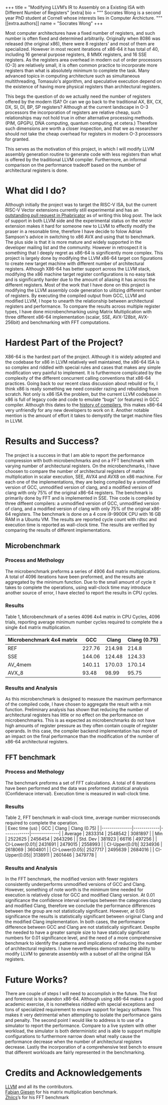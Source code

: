 +++
title = "Modifying LLVM’s IR to Assembly on a Existing ISA with Different Number of Registers"
[extra]
bio = """
   Socrates Wong is a second year PhD student at Cornell whose interests lies in Computer Archicture.
"""
[[extra.authors]]
name = "Socrates Wong"
+++


Most computer architectures have a fixed number of registers, and such number is often fixed and determined arbitrarily.  Originally when 8086 was released (the original x86), there were 8 registers' and most of them are specialized. However in most recent iterations of x86-64 it has total of 40, including 16 general purpose registers, 8 MMX registers, and 16 SSE registers.  As the registers area overhead in modern out of order processors (O-3) are relatively small, it is often common practice to incorporate more registers than what is absolutely minimum to complete the task.   Many advanced topics in computing architecture such as simultaneous multithreading, Tomasulo's algorithm, and speculative execution depend on the existence of having more physical registers than architectural registers.  

This begs the question of do we actually need the number of registers offered by the modern ISA? Or can we go back to the traditional AX, BX, CX, DX, SI, DI, BP, SP registers?  Although at the current landscape in O-3 processors the incorporation of registers are relative cheap, such relationships may not hold true in other alternative processing methods. (PIM, GPGPU, DNA computing, quantum computing, et cetera.)  Therefore such dimensions are worth a closer inspection, and that we as researcher should not take the cheap overhead for registers in modern O-3 processors for granted. 

This serves as the motivation of this project, in which I will modify LLVM assembly generation routine to generate code with less registers than what is offered by the traditional LLVM compiler.  Furthermore, an informal comparison on the performance tradeoff based on the number of architectural registers is done.  

# What did I do?
Although initially the project was to target the RISC-V ISA, but the current RISC-V Vector extensions currently still experimental and has an [outstanding pull request in Phabricator](https://reviews.llvm.org/rG5baef6353e8819e443d327f84edc9f2d1c8c0c9e) as of writing this blog post.  The lack of support in both LLVM side and the experimental status on the vector extension makes it hard for someone new to LLVM to effectly modify the praser in a resonable time, therefore I have decide to folow Adrian Sampson's advice in switching to x86 AVX and using that to benchmark. The plus side is that it is more mature and widely supported in the developer mailing list and the community.  However in retrospect it is something that I deeply regret as x86-64 is significently more complex.  This project is largely done by modifying the LLVM x86-64 target con figurations to create new target machine with different number of architectural registers.  Although X86-64 has better support across the LLVM stack, modifying the x86 machine target register configurations is no easy task and is significantly harder due to the amount of aliasing it has across the different registers.   Most of the work that I have done on this project is modifying the LLVM assembly code generation to ulitizing different number of registers.  By executing the compiled output from GCC, LLVM and modified LLVM,  I hope to unearth the relationship between architectural registers and performance.  To compare the results across multiple register types, I have done microbenchmarking using Matrix Multiplication with three different x86-64 implementation (scalar, SSE, AVX-128bit, AVX-256bit) and benchmarking with FFT computations.  

# Hardest Part of the Project?
X86-64 is the hardest part of the project.  Although it is widely adopted and the codebase for x86 in LLVM relatively well maintained, the x86-64 ISA is so complex and riddled with special rules and cases that makes any simple modification very painful to implement.  It is furthermore complicated by the complexity of the different concurrent calling conventions that x86-64 practices.  Going back to our recent class discussion about rebuild or fix, I think x86 is really something we need consider razing and rebuilding from scratch.  Not only is x86 ISA the problem, but the current LLVM codebase in x86 is full of legacy code and code to emulate “bugs” (or features) in GCC compiler.  Although this dates to the [history of compilers](https://sylvestre.ledru.info/blog/2014/09/11/rebuild-of-debian-using-clang-3-5), this makes x86-64 very unfriendly for any new developers to work on it.  Another notable mention is the amount of effort it takes to demystify the target machine files in LLVM.  

# Results and Success?
The project is a success in that I am able to report the performance compression with both microbenchmarks and on a FFT benchmark with varying number of architectural registers. On the microbenchmarks, I have choosen to compare the number of architectural registers of matrix multiplication in scalar execution, SEE, AVX4 and AVX8 on x86 machine.  For each one of the implementations, they are being compiled by a unmodified version of GCC, unmodified version of clang, and a modified version of clang with only 75% of the original x86-64 registers.  The benchmark is primarily done by FFT and is implemented in SSE.   Thie code is compiled by three diffeent compilers: a unmodified version of GCC, unmodified version of clang, and a modified version of clang with only 75% of the original x86-64 registers. The benchmark is done on a 4 core i9-9900K CPU with 16 GB RAM in a Ubuntu VM.  The results are reported cycle count with rdtsc and execution time is reported as wall-clock time.  The results are verified by comparing the results of different implementations.


## Microbenchmark 

### Process and Methology
The microbenchmark preforms a series of 4906 4x4 matrix multiplications.  A total of 4096 iterations have been preformed, and the results are aggregated by the minimum function.  Due to the small amount of cycle it takes to complete the operations, using wall-clock time may introduce another source of error, I have elected to report the results in CPU cycles.

### Results
Table 1, Microbenchmark of a series 4096 4x4 matrix in CPU Cycles, 4096 trials, reporting average minimum number cycles required to complete the a single 4x4 matrix multiplication. 

| Microbenchmark 4x4   matrix             | GCC                   | Clang  | Clang (0.75) |
|-----------------------------------------|-----------------------|--------|--------------|
| REF                                     | 227.76                | 214.98 | 214.8        |
| SSE                                     | 144.06                | 124.48 | 124.33       |
| AV_4mem                                 | 140.11                | 170.03 | 170.14       |
| AVX_8                                   | 93.48                 | 98.99  | 95.75        |

### Results and Analysis
As this microbenchmark is designed to measure the maximum performance of the compiled code, I have chosen to aggregate the result with a min function. Preliminary analysis has shown that reducing the number of architectural registers has little or no effect on the performance on microbenchmarks.  This is as expected as microbenchmarks do not have high amounts of register pressure as they often contain couple of register operands.  In this case, the compiler backend implementation has more of an impact on the final performance than the modification of the number of x86-64 architectural registers.  


## FFT benchmark

### Process and Methology
The benchmark preforms a set of FFT calculations.  A total of 6 iterations have been performed and the data was preformed statistical analysis (Confidenace interval).  Execution time is measured in wall-clock time.

### Results
Table 2, FFT benchmark in wall-clock time, average number  microseconds required to complete the operation.  
| Exec time (us) | GCC         | Clang       | Clang (0.75) |
|---------------|-------------|-------------|--------------|
| Average       | 2833314     | 2548542     | 3081897      |
| Min           | 2522625     | 2456454     | 2643296      |
| Std. Dev      | 381923      | 66116       | 497256       |
| CI-Lower(0.01)| 2431691     | 2479015     | 2558993      |
| CI-Upper(0.01)| 3234936     | 2618069     | 3604801      |
| CI-Lower(0.05)| 2527717     | 2495639     | 2684016      |
| CI-Upper(0.05)| 3138911     | 2601446     | 3479778      |

### Results and Analysis
In the FFT benchmark, the modified version with fewer registers consistently underperforms unmodified versions of GCC and Clang.  However, something of note worth is the minimum time needed for execution is relatively close for GCC and modified Clang version. At 0.01 significance the confidence interval overlaps between the categories clang and modified Clang, therefore we conclude the performance differences between the group are not statistically significant. However, at 0.05 significance the results is statistically significant between original Clang and the modified Clang implementation.  In both cases, the performance difference between GCC and Clang are not statistically significant.  Despite the needed to have a greater sample size to have statically significant numbers for 0.01 significance level, and the need of a more comprehensive benchmark to identify the patterns and implications of reducing the number of architectural registers.  I have nevertheless demonstrated the ability to modify LLVM to generate assembly with a subset of all the original ISA registers.  

# Future Works?
There are couple of steps I will need to accomplish in the future.  The first and foremost is to abandon x86-64.  Although using x86-64 makes it a good academic exercise, it is nonetheless riddled with special exceptions and tons of specialized requirement to ensure support for legacy software.  This makes it very detrimental when attempting to isolate the performance gains and penalty.  The second point I would like to address is to use of a simulator to report the performance.   Compare to a live system with other workload, the simulator is both deterministic and is able to support multiple configurations to furthermore narrow down what really cause the performance decrease when the number of architectural registers decrease.  Lastly the incorporation of a comprehensive test bench to ensure that different workloads are fairly represented in the benchmarking.  



# Credits and Acknowledgements 
[LLVM](https://github.com/llvm-mirror/llvm/blob/master/CREDITS.TXT) and all its the contributors.  
[Fabian Giesen](https://github.com/rygorous) for his matrix multiplication benchmark.  
[Zhiics](https://github.com/zhiics)’s for his FFT benchmark
